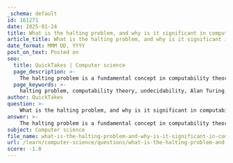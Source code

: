 ```yaml
---
_schema: default
id: 161271
date: 2025-01-24
title: What is the halting problem, and why is it significant in computability theory?
article_title: What is the halting problem, and why is it significant in computability theory?
date_format: MMM DD, YYYY
post_on_text: Posted on
seo:
  title: QuickTakes | Computer science
  page_description: >-
    The halting problem is a fundamental concept in computability theory that discusses whether a program halts or runs indefinitely. Proven undecidable by Alan Turing, it defines the limits of algorithmic solvability and impacts both theoretical and practical computer science.
  page_keywords: >-
    halting problem, computability theory, undecidability, Alan Turing, algorithm, program, input, termination, uncomputable problems, algorithmic complexity, decidable problems, programming languages, compilers, theoretical computer science, NP-completeness
author: QuickTakes
question: >-
    What is the halting problem, and why is it significant in computability theory?
answer: >-
    The halting problem is a fundamental concept in computability theory that addresses the question of whether a given computer program will terminate (halt) or run indefinitely when provided with a specific input. Formally, it can be stated as follows: given a description of a program $ P $ and an input $ x $, determine whether $ P $ will finish running or continue to execute forever.\n\nThe significance of the halting problem lies in its undecidability, which was proven by Alan Turing in 1936. Turing demonstrated that there is no general algorithm that can solve the halting problem for all possible program-input pairs. This means that while we can analyze many specific cases and determine whether certain programs halt, there is no universal method that can be applied to every conceivable program and input combination.\n\nThe implications of the halting problem are profound in the field of computer science and mathematics. It establishes a boundary for what can be computed or decided algorithmically. Specifically, it shows that there are limits to what can be achieved with algorithms, highlighting the existence of problems that are inherently uncomputable. This has led to a deeper understanding of algorithmic complexity and the classification of problems into decidable and undecidable categories.\n\nIn practical terms, the halting problem informs the design of programming languages and compilers, as it indicates that certain types of static analysis (such as determining whether a program will terminate) are fundamentally limited. It also serves as a foundational result that influences various areas of theoretical computer science, including complexity theory and the study of NP-completeness.\n\nIn summary, the halting problem is significant because it illustrates the limitations of computation, defines the boundaries of algorithmic solvability, and has far-reaching consequences in both theoretical and practical aspects of computer science.
subject: Computer science
file_name: what-is-the-halting-problem-and-why-is-it-significant-in-computability-theory.md
url: /learn/computer-science/questions/what-is-the-halting-problem-and-why-is-it-significant-in-computability-theory
score: -1.0
---
```


&nbsp;